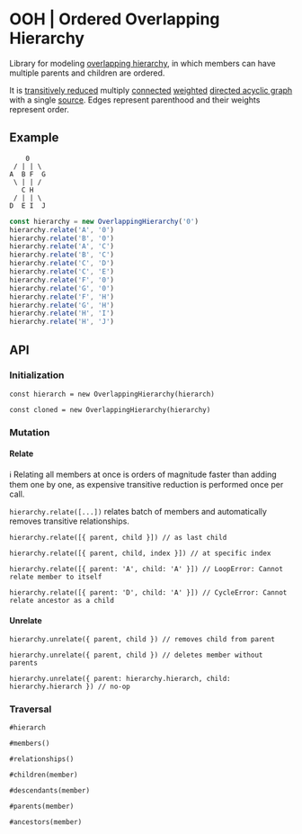 # OOH | Ordered Overlapping Hierarchy

Library for modeling [overlapping hierarchy](https://en.wikipedia.org/wiki/Hierarchy#Degree_of_branching), in which members can have multiple parents and children are ordered.

It is [transitively reduced](https://en.wikipedia.org/wiki/Transitive_reduction#In_directed_acyclic_graphs) multiply [connected](https://en.wikipedia.org/wiki/Graph_(discrete_mathematics)#Connected_graph) [weighted](https://en.wikipedia.org/wiki/Graph_(discrete_mathematics)#Weighted_graph) [directed acyclic graph](https://en.wikipedia.org/wiki/Directed_acyclic_graph) with a single [source](https://en.wikipedia.org/wiki/Glossary_of_graph_theory#S). Edges represent parenthood and their weights represent order.

## Example

```text
    0
 / | | \
A  B F  G
 \ | | /
   C H
 / | | \
D  E I  J
```

```typescript
const hierarchy = new OverlappingHierarchy('0')
hierarchy.relate('A', '0')
hierarchy.relate('B', '0')
hierarchy.relate('A', 'C')
hierarchy.relate('B', 'C')
hierarchy.relate('C', 'D')
hierarchy.relate('C', 'E')
hierarchy.relate('F', '0')
hierarchy.relate('G', '0')
hierarchy.relate('F', 'H')
hierarchy.relate('G', 'H')
hierarchy.relate('H', 'I')
hierarchy.relate('H', 'J')
```

## API

### Initialization

`const hierarch = new OverlappingHierarchy(hierarch)`

`const cloned = new OverlappingHierarchy(hierarchy)`

### Mutation

#### Relate

ℹ️ Relating all members at once is orders of magnitude faster than adding them one by one, as expensive transitive reduction is performed once per call.

`hierarchy.relate([...])` relates batch of members and automatically removes transitive relationships.

`hierarchy.relate([{ parent, child }]) // as last child`

`hierarchy.relate([{ parent, child, index }]) // at specific index`

`hierarchy.relate([{ parent: 'A', child: 'A' }]) // LoopError: Cannot relate member to itself`

`hierarchy.relate([{ parent: 'D', child: 'A' }]) // CycleError: Cannot relate ancestor as a child`

#### Unrelate

`hierarchy.unrelate({ parent, child }) // removes child from parent`

`hierarchy.unrelate({ parent, child }) // deletes member without parents`

`hierarchy.unrelate({ parent: hierarchy.hierarch, child: hierarchy.hierarch }) // no-op`

### Traversal

`#hierarch`

`#members()`

`#relationships()`

`#children(member)`

`#descendants(member)`

`#parents(member)`

`#ancestors(member)`
